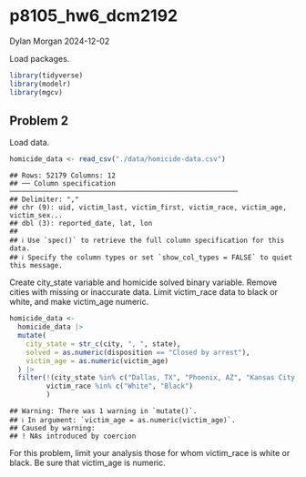 p8105_hw6_dcm2192
================
Dylan Morgan
2024-12-02

Load packages.

``` r
library(tidyverse)
library(modelr)
library(mgcv)
```

## Problem 2

Load data.

``` r
homicide_data <- read_csv("./data/homicide-data.csv")
```

    ## Rows: 52179 Columns: 12
    ## ── Column specification ────────────────────────────────────────────────────────
    ## Delimiter: ","
    ## chr (9): uid, victim_last, victim_first, victim_race, victim_age, victim_sex...
    ## dbl (3): reported_date, lat, lon
    ## 
    ## ℹ Use `spec()` to retrieve the full column specification for this data.
    ## ℹ Specify the column types or set `show_col_types = FALSE` to quiet this message.

Create city_state variable and homicide solved binary variable. Remove
cities with missing or inaccurate data. Limit victim_race data to black
or white, and make victim_age numeric.

``` r
homicide_data <-
  homicide_data |>
  mutate(
    city_state = str_c(city, ", ", state), 
    solved = as.numeric(disposition == "Closed by arrest"), 
    victim_age = as.numeric(victim_age)
  ) |> 
  filter(!(city_state %in% c("Dallas, TX", "Phoenix, AZ", "Kansas City, MO", "Tulsa, AL")), 
         victim_race %in% c("White", "Black")
         )
```

    ## Warning: There was 1 warning in `mutate()`.
    ## ℹ In argument: `victim_age = as.numeric(victim_age)`.
    ## Caused by warning:
    ## ! NAs introduced by coercion

For this problem, limit your analysis those for whom victim_race is
white or black. Be sure that victim_age is numeric.
